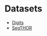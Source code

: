 # Datasets

- [Digits](https://pucpredu-my.sharepoint.com/:u:/g/personal/lima_daniela_pucpr_edu_br/EcgQih47WblLqkaY2UC_r3gBymnMa0hQWj1z1J84yxnecw?e=9sA3cB)
- [SegTHOR](#)
